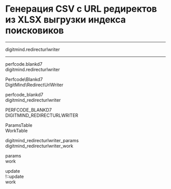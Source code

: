 # Генерация CSV с URL редиректов из XLSX выгрузки индекса поисковиков

<hr>

digitmind.redirecturlwriter

<hr>

perfcode.blankd7\
digitmind.redirecturlwriter

Perfcode\Blankd7\
DigitMind\RedirectUrlWriter

perfcode_blankd7\
digitmind_redirecturlwriter

PERFCODE_BLANKD7\
DIGITMIND_REDIRECTURLWRITER

ParamsTable\
WorkTable

digitmind_redirecturlwriter_params\
digitmind_redirecturlwriter_work

params\
work

update\
!::update\
work
